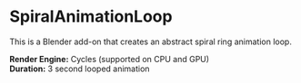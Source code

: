 # SpiralAnimationLoop
This is a Blender add-on that creates an abstract spiral ring animation loop. <br />

**Render Engine:** Cycles (supported on CPU and GPU) <br />
**Duration:** 3 second looped animation